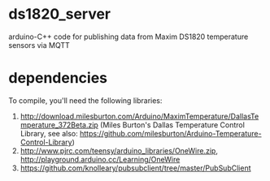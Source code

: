 ds1820_server
=============

arduino-C++ code for publishing data from Maxim DS1820 temperature sensors via MQTT

dependencies
============
To compile, you'll need the following libraries:
  1. http://download.milesburton.com/Arduino/MaximTemperature/DallasTemperature_372Beta.zip (Miles Burton's Dallas Temperature Control Library, see also: https://github.com/milesburton/Arduino-Temperature-Control-Library)
  2. http://www.pjrc.com/teensy/arduino_libraries/OneWire.zip, http://playground.arduino.cc/Learning/OneWire
  3. https://github.com/knolleary/pubsubclient/tree/master/PubSubClient

